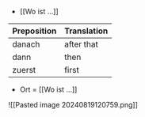 + [[Wo ist ...]]

| Preposition | Translation |
| ----------- | ----------- |
| danach      | after that  |
| dann        | then        |
| zuerst      | first       |

+ Ort  = [[Wo ist ...]]

![[Pasted image 20240819120759.png]]

